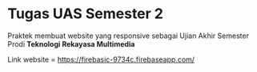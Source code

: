 # Tugas UAS Semester 2
Praktek membuat website yang responsive sebagai Ujian Akhir Semester Prodi **Teknologi Rekayasa Multimedia**

Link website = https://firebasic-9734c.firebaseapp.com/ 

